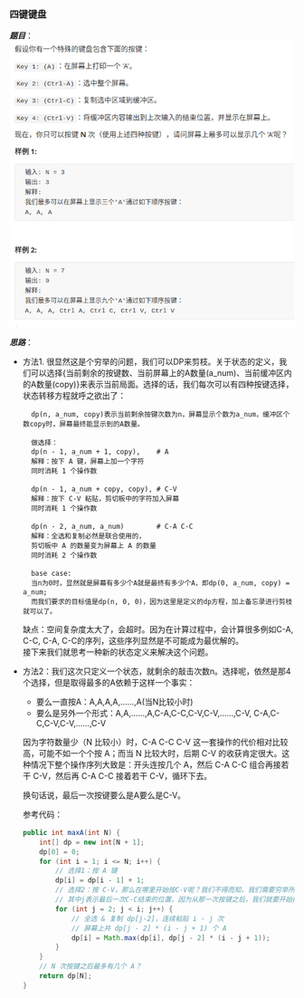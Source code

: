 ### 四键键盘
***题目***：
![题目](../../imgs/四键键盘.png)

***思路***：
- 方法1. 很显然这是个穷举的问题，我们可以DP来剪枝。关于状态的定义，我们可以选择{当前剩余的按键数、当前屏幕上的A数量(a_num)、当前缓冲区内的A数量(copy)}来表示当前局面。选择的话，我们每次可以有四种按键选择，状态转移方程就呼之欲出了：

        dp(n, a_num, copy)表示当前剩余按键次数为n，屏幕显示个数为a_num，缓冲区个数copy时，屏幕最终能显示到的A数量。

        做选择：
        dp(n - 1, a_num + 1, copy),    # A
        解释：按下 A 键，屏幕上加一个字符
        同时消耗 1 个操作数

        dp(n - 1, a_num + copy, copy), # C-V
        解释：按下 C-V 粘贴，剪切板中的字符加入屏幕
        同时消耗 1 个操作数

        dp(n - 2, a_num, a_num)        # C-A C-C
        解释：全选和复制必然是联合使用的，
        剪切板中 A 的数量变为屏幕上 A 的数量
        同时消耗 2 个操作数

        base case:
        当n为0时，显然就是屏幕有多少个A就是最终有多少个A，即dp(0, a_num, copy) = a_num;
        而我们要求的目标值是dp(n, 0, 0)，因为这里是定义的dp方程，加上备忘录进行剪枝就可以了。

    缺点：空间复杂度太大了，会超时。因为在计算过程中，会计算很多例如C-A, C-C, C-A, C-C的序列，这些序列显然是不可能成为最优解的。  
    接下来我们就思考一种新的状态定义来解决这个问题。

- 方法2：我们这次只定义一个状态，就剩余的敲击次数n。选择呢，依然是那4个选择，但是取得最多的A依赖于这样一个事实：
    - 要么一直按A：A,A,A,A,……,A(当N比较小时)
    - 要么是另外一个形式：A,A,……,A,C-A,C-C,C-V,C-V,……,C-V, C-A,C-C,C-V,C-V,……,C-V

    因为字符数量少（N 比较小）时，C-A C-C C-V 这一套操作的代价相对比较高，可能不如一个个按 A；而当 N 比较大时，后期 C-V 的收获肯定很大。这种情况下整个操作序列大致是：开头连按几个 A，然后 C-A C-C 组合再接若干 C-V，然后再 C-A C-C 接着若干 C-V，循环下去。

    换句话说，最后一次按键要么是A要么是C-V。

    参考代码：
    ```java
    public int maxA(int N) {
        int[] dp = new int[N + 1];
        dp[0] = 0;
        for (int i = 1; i <= N; i++) {
            // 选择1：按 A 键
            dp[i] = dp[i - 1] + 1;
            // 选择2：按 C-V，那么在哪里开始按C-V呢？我们不得而知，我们需要穷举所有可能按C-V的位置，也就是下面这个for循环了
            // 其中j表示最后一次C-C结束的位置，因为从那一次按键之后，我们就要开始按C-V了
            for (int j = 2; j < i; j++) {
                // 全选 & 复制 dp[j-2]，连续粘贴 i - j 次
                // 屏幕上共 dp[j - 2] * (i - j + 1) 个 A
                dp[i] = Math.max(dp[i], dp[j - 2] * (i - j + 1));
            }
        }
        // N 次按键之后最多有几个 A？
        return dp[N];
    }
    ```